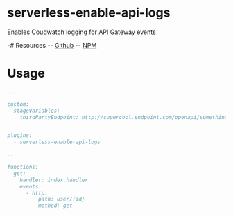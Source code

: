 # serverless-enable-api-logs
Enables Coudwatch logging for API Gateway events

-# Resources
-- [Github](https://github.com/paulSambolin/serverless-enable-api-logs)
-- [NPM](https://www.npmjs.com/package/serverless-enable-api-logs)

# Usage
```yaml
...

custom:
  stageVariables:
    thirdPartyEndpoint: http://supercool.endpoint.com/openapi/something


plugins:
  - serverless-enable-api-logs

...

functions:
  get:
    handler: index.handler
    events:
      - http:
          path: user/{id}
          method: get
```

